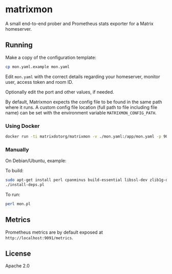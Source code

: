 # matrixmon

A small end-to-end prober and Prometheus stats exporter for a Matrix homeserver.

## Running

Make a copy of the configuration template:

```bash
cp mon.yaml.example mon.yaml
```
    
Edit `mon.yaml` with the correct details regarding your homeserver, monitor user, access token and room ID.

Optionally edit the port and other values, if needed.

By default, Matrixmon expects the config file to be found in the same path where it runs. A custom config file 
location (full path to file including file name) can be set with the environment variable `MATRIXMON_CONFIG_PATH`. 

### Using Docker

```bash
docker run -ti matrixdotorg/matrixmon -v ./mon.yaml:/app/mon.yaml -p 9091:9091
```

### Manually

On Debian/Ubuntu, example:

To build:

```bash
sudo apt-get install perl cpanminus build-essential libssl-dev zlib1g-dev
./install-deps.pl
``` 

To run:

```bash
perl mon.pl
```

## Metrics

Prometheus metrics are by default exposed at `http://localhost:9091/metrics`.

## License

Apache 2.0
